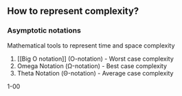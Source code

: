 ## How to represent complexity?

### Asymptotic notations

Mathematical tools to represent time and space complexity
1.  [[Big O notation]] (O-notation) - Worst case complexity
2. Omega Notation (Ω-notation) - Best case complexity
3. Theta Notation (Θ-notation) - Average case complexity





1-00